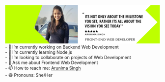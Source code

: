 <!-- 

# Hi there 👋
I'm Arunima Singh and currently learning web development -->

<!-- 
**arunima14/arunima14** is a ✨ _special_ ✨ repository because its `README.md` (this file) appears on your GitHub profile. -->


<!-- Here are some ideas to get you started: -->

 <img src="Frontend Web Developer banner.png">
- 🔭 I’m currently working on Backend Web Development <br>
- 🌱 I’m currently learning Node.js<br>
- 👯 I’m looking to collaborate on projects of Web Development<br>
- 💬 Ask me about Frontend Web Development<br>
- 📫 How to reach me: <a href="https://www.linkedin.com/in/arunima-singh18/">Arunima Singh</a><br>
- 😄 Pronouns: She/Her

